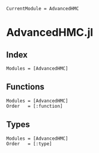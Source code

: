 ```@meta
CurrentModule = AdvancedHMC
```

# AdvancedHMC.jl

## Index

```@index
Modules = [AdvancedHMC]
```

## Functions

```@autodocs
Modules = [AdvancedHMC]
Order   = [:function]
```

## Types

```@autodocs
Modules = [AdvancedHMC]
Order   = [:type]
```